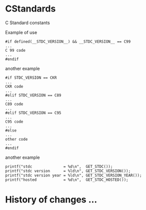 # CStandards
C Standard constants

Example of use

```
#if defined(__STDC_VERSION__) && __STDC_VERSION__ == C99
...
C 99 code
...
#endif
```

another example

```
#if STDC_VERSION == CKR
...
CKR code
...
#elif STDC_VERSION == C89
...
C89 code
...
#elif STDC_VERSION == C95
...
C95 code
...
#else
...
other code
...
#endif
```

another example

```
printf("stdc              = %d\n",  GET_STDC());
printf("stdc version      = %ld\n", GET_STDC_VERSION());
printf("stdc version year = %ld\n", GET_STDC_VERSION_YEAR());
printf("hosted            = %d\n",  GET_STDC_HOSTED());
```


# History of changes ...
